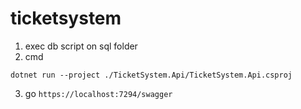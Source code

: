 # ticketsystem

1. exec db script on sql folder
2. cmd
```
dotnet run --project ./TicketSystem.Api/TicketSystem.Api.csproj
```
3. go `https://localhost:7294/swagger`